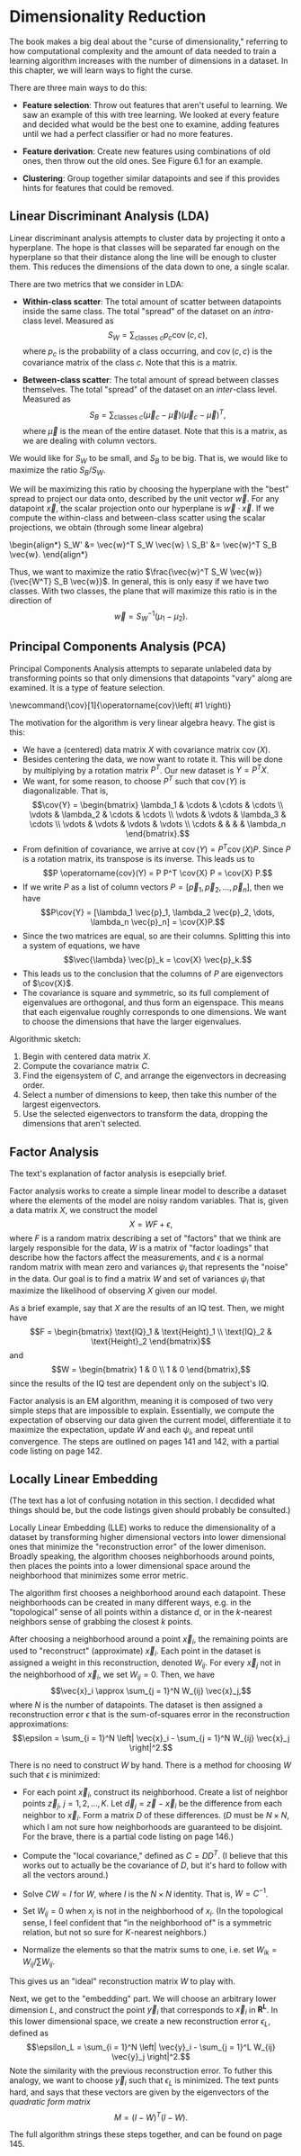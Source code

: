 # Dimensionality Reduction

The book makes a big deal about the "curse of dimensionality," referring to how
computational complexity and the amount of data needed to train a learning
algorithm increases with the number of dimensions in a dataset. In this
chapter, we will learn ways to fight the curse.

There are three main ways to do this:

- __Feature selection__: Throw out features that aren't useful to learning. We
  saw an example of this with tree learning. We looked at every feature and
  decided what would be the best one to examine, adding features until we had a
  perfect classifier or had no more features.

- __Feature derivation__: Create new features using combinations of old ones,
  then throw out the old ones. See Figure 6.1 for an example.

- __Clustering__: Group together similar datapoints and see if this provides
  hints for features that could be removed.

## Linear Discriminant Analysis (LDA)

Linear discriminant analysis attempts to cluster data by projecting it onto a
hyperplane. The hope is that classes will be separated far enough on the
hyperplane so that their distance along the line will be enough to cluster them.
This reduces the dimensions of the data down to one, a single scalar.

There are two metrics that we consider in LDA:

- __Within-class scatter__: The total amount of scatter between datapoints
  inside the same class. The total "spread" of the dataset on an _intra_-class
  level. Measured as $$S_W = \sum_{\text{classes} \ c} p_c \operatorname{cov}(c,
  c),$$ where $p_c$ is the probability of a class occurring, and
  $\operatorname{cov}(c, c)$ is the covariance matrix of the class $c$. Note
  that this is a matrix.

- __Between-class scatter__: The total amount of spread between classes
  themselves. The total "spread" of the dataset on an _inter_-class level.
  Measured as $$S_B = \sum_{\text{classes} \ c} (\vec{\mu}_c -
  \vec{\mu})(\vec{\mu}_c - \vec{\mu})^T,$$ where $\vec{\mu}$ is the mean of the
  entire dataset. Note that this is a matrix, as we are dealing with column
  vectors.

We would like for $S_W$ to be small, and $S_B$ to be big. That is, we would like
to maximize the ratio $S_B / S_W$.

We will be maximizing this ratio by choosing the hyperplane with the "best"
spread to project our data onto, described by the unit vector $\vec{w}$. For any
datapoint $\vec{x}$, the scalar projection onto our hyperplane is $\vec{w} \cdot
\vec{x}$.  If we compute the within-class and between-class scatter using the
scalar projections, we obtain (through some linear algebra)

\begin{align*}
    S_W' &= \vec{w}^T S_W \vec{w} \\
    S_B' &= \vec{w}^T S_B \vec{w}.
\end{align*}

Thus, we want to maximize the ratio $\frac{\vec{w}^T S_W \vec{w}}{\vec{W^T} S_B
\vec{w}}$. In general, this is only easy if we have two classes. With two
classes, the plane that will maximize this ratio is in the direction of
$$\vec{w} = S_W^{-1} (\mu_1 - \mu_2).$$

## Principal Components Analysis (PCA)

Principal Components Analysis attempts to separate unlabeled data by
transforming points so that only dimensions that datapoints "vary" along are
examined. It is a type of feature selection.

\newcommand{\cov}[1]{\operatorname{cov}\left( #1 \right)}

The motivation for the algorithm is very linear algebra heavy. The gist is this:

- We have a (centered) data matrix $X$ with covariance matrix
  $\operatorname{cov}(X)$.
- Besides centering the data, we now want to rotate it. This will be done by
  multiplying by a rotation matrix $P^T$. Our new dataset is $Y = P^T X$.
- We want, for some reason, to choose $P^T$ such that $\operatorname{cov}(Y)$ is
  diagonalizable. That is, $$\cov{Y} =
  \begin{bmatrix}
    \lambda_1 & \cdots & \cdots & \cdots \\
    \vdots & \lambda_2 & \cdots & \cdots \\
    \vdots & \vdots & \lambda_3 & \cdots \\
    \vdots & \vdots & \vdots & \vdots \\
    \cdots & & & & \lambda_n
  \end{bmatrix}.$$
- From definition of covariance, we arrive at $\operatorname{cov}(Y) = P^T
  \operatorname{cov}(X)P$. Since $P$ is a rotation matrix, its transpose is its
  inverse. This leads us to $$P \operatorname{cov}(Y) = P P^T \cov{X} P =
  \cov{X} P.$$
- If we write $P$ as a list of column vectors $P = [\vec{p}_1, \vec{p}_2, \dots,
  \vec{p}_n]$, then we have $$P\cov{Y} = [\lambda_1 \vec{p}_1, \lambda_2
  \vec{p}_2, \dots, \lambda_n \vec{p}_n] = \cov{X}P.$$
- Since the two matrices are equal, so are their columns. Splitting this into a
  system of equations, we have $$\vec{\lambda} \vec{p}_k = \cov{X} \vec{p}_k.$$
- This leads us to the conclusion that the columns of $P$ are eigenvectors of
  $\cov{X}$.
- The covariance is square and symmetric, so its full complement of eigenvalues
  are orthogonal, and thus form an eigenspace. This means that each eigenvalue
  roughly corresponds to one dimensions. We want to choose the dimensions that
  have the larger eigenvalues.

Algorithmic sketch:

1. Begin with centered data matrix $X$.
2. Compute the covariance matrix $C$.
3. Find the eigensystem of $C$, and arrange the eigenvectors in decreasing
order.
4. Select a number of dimensions to keep, then take this number of the largest
eigenvectors.
5. Use the selected eigenvectors to transform the data, dropping the dimensions
that aren't selected.


## Factor Analysis

The text's explanation of factor analysis is esepcially brief.

Factor analysis works to create a simple linear model to describe a dataset
where the elements of the model are noisy random variables. That is, given a
data matrix $X$, we construct the model $$X = W F + \epsilon,$$ where $F$ is a
random matrix describing a set of "factors" that we think are largely
responsible for the data, $W$ is a matrix of "factor loadings" that describe
how the factors affect the measurements, and $\epsilon$ is a normal random
matrix with mean zero and variances $\psi_i$ that represents the "noise" in the
data. Our goal is to find a matrix $W$ and set of variances $\psi_i$ that
maximize the likelihood of observing $X$ given our model.

As a brief example, say that $X$ are the results of an IQ test. Then, we might
have $$F =
\begin{bmatrix}
    \text{IQ}_1 & \text{Height}_1 \\
    \text{IQ}_2 & \text{Height}_2
\end{bmatrix}$$
and $$W =
\begin{bmatrix}
    1 & 0 \\
    1 & 0
\end{bmatrix},$$
since the results of the IQ test are dependent only on the subject's IQ.

Factor analysis is an EM algorithm, meaning it is composed of two very simple
steps that are impossible to explain. Essentially, we compute the expectation
of observing our data given the current model, differentiate it to maximize the
expectation, update $W$ and each $\psi_i$, and repeat until convergence. The
steps are outlined on pages 141 and 142, with a partial code listing on page
142.

## Locally Linear Embedding

(The text has a lot of confusing notation in this section. I decdided what
things should be, but the code listings given should probably be consulted.)

Locally Linear Embedding (LLE) works to reduce the dimensionality of a dataset
by transforming higher dimensional vectors into lower dimensional ones that
minimize the "reconstruction error" of the lower dimenison. Broadly speaking,
the algorithm chooses neighborhoods around points, then places the points into
a lower dimensional space around the neighborhood that minimizes some error
metric.

The algorithm first chooses a neighborhood around each datapoint. These
neighborhoods can be created in many different ways, e.g. in the "topological"
sense of all points within a distance $d$, or in the $k$-nearest neighbors
sense of grabbing the closest $k$ points.

After choosing a neighborhood around a point $\vec{x}_i$, the remaining points
are used to "reconstruct" (approximate) $\vec{x}_i$. Each point in the dataset
is assigned a weight in this reconstruction, denoted $W_{ij}$. For every
$\vec{x}_j$ not in the neighborhood of $\vec{x}_i$, we set $W_{ij} = 0$. Then,
we have $$\vec{x}_i \approx \sum_{j = 1}^N W_{ij} \vec{x}_j,$$ where $N$ is the
number of datapoints. The dataset is then assigned a reconstruction error
$\epsilon$ that is the sum-of-squares error in the reconstruction
approximations: $$\epsilon = \sum_{i = 1}^N \left| \vec{x}_i - \sum_{j = 1}^N
W_{ij} \vec{x}_j \right|^2.$$

There is no need to construct $W$ by hand. There is a method for choosing $W$
such that $\epsilon$ is minimized:

- For each point $\vec{x}_i$, construct its neighborhood. Create a list of
  neighbor points $\vec{z}_j$, $j = 1, 2, \dots, K$. Let $\vec{d}_j = \vec{z} -
  \vec{x}_i$ be the difference from each neighbor to $\vec{x}_i$. Form a matrix
  $D$ of these differences. ($D$ must be $N \times N$, which I am not sure how
  neighborhoods are guaranteed to be disjoint. For the brave, there is a
  partial code listing on page 146.)

- Compute the "local covariance," defined as $C = D D^T$. (I believe that this
  works out to actually be the covariance of $D$, but it's hard to follow with
  all the vectors around.)

- Solve $CW = I$ for $W$, where $I$ is the $N \times N$ identity. That is, $W =
  C^{-1}$.

- Set $W_{ij} = 0$ when $x_j$ is not in the neighborhood of $x_i$. (In the
  topological sense, I feel confident that "in the neighborhood of" is a
  symmetric relation, but not so sure for $K$-nearest neighbors.)

- Normalize the elements so that the matrix sums to one, i.e. set $W_{ik} =
  W_{ij}/\sum W_{ij}$.

This gives us an "ideal" reconstruction matrix $W$ to play with.

Next, we get to the "embedding" part. We will choose an arbitrary lower
dimension $L$, and construct the point $\vec{y}_i$ that corresponds to
$\vec{x}_i$ in $\mathbf{R^L}$. In this lower dimensional space, we create a new
reconstruction error $\epsilon_L$, defined as $$\epsilon_L = \sum_{i = 1}^N
\left| \vec{y}_i - \sum_{j = 1}^L W_{ij} \vec{y}_j \right|^2.$$ Note the
similarity with the previous reconstruction error. To futher this analogy, we
want to choose $\vec{y}_i$ such that $\epsilon_L$ is minimized. The text punts
hard, and says that these vectors are given by the eigenvectors of the
_quadratic form matrix_ $$M = (I - W)^T (I - W).$$

The full algorithm strings these steps together, and can be found on page 145.
